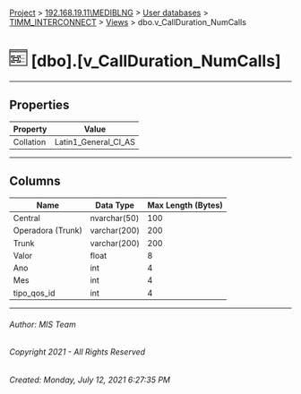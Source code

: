 #### 

[Project](../../../../index.md) > [192.168.19.11\\MEDIBLNG](../../../index.md) > [User databases](../../index.md) > [TIMM_INTERCONNECT](../index.md) > [Views](Views.md) > dbo.v_CallDuration_NumCalls

# ![Views](../../../../Images/View32.png) [dbo].[v_CallDuration_NumCalls]

---

## <a name="#properties"></a>Properties

| Property | Value |
|---|---|
| Collation | Latin1_General_CI_AS |


---

## <a name="#columns"></a>Columns

| Name | Data Type | Max Length (Bytes) |
|---|---|---|
| Central | nvarchar(50) | 100 |
| Operadora (Trunk) | varchar(200) | 200 |
| Trunk | varchar(200) | 200 |
| Valor | float | 8 |
| Ano | int | 4 |
| Mes | int | 4 |
| tipo_qos_id | int | 4 |


---

###### Author:  MIS Team

###### Copyright 2021 - All Rights Reserved

###### Created: Monday, July 12, 2021 6:27:35 PM

